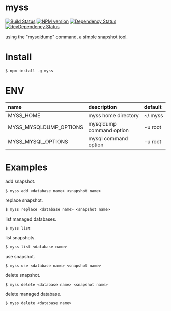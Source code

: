 myss
====

[![Build Status](https://travis-ci.org/macococo/myss.svg?branch=master)](https://travis-ci.org/macococo/myss)
[![NPM version](https://badge.fury.io/js/myss.svg)](http://badge.fury.io/js/myss)
[![Dependency Status](https://david-dm.org/macococo/myss.svg)](https://david-dm.org/macococo/myss)
[![devDependency Status](https://david-dm.org/macococo/myss/dev-status.svg)](https://david-dm.org/macococo/myss#info=devDependencies)

using the "mysqldump" command, a simple snapshot tool.

Install
=======

```
$ npm install -g myss
```

ENV
=======

| name | description | default |
|:-----|:------------|:--------|
| MYSS_HOME | myss home directory | ~/.myss |
| MYSS_MYSQLDUMP_OPTIONS | mysqldump command option | -u root |
| MYSS_MYSQL_OPTIONS | mysql command option | -u root |

Examples
========

add snapshot.

```
$ myss add <database name> <snapshot name>
```

replace snapshot.

```
$ myss replace <database name> <snapshot name>
```

list managed databases.

```
$ myss list
```

list snapshots.

```
$ myss list <database name>
```

use snapshot.

```
$ myss use <database name> <snapshot name>
```

delete snapshot.

```
$ myss delete <database name> <snapshot name>
```

delete managed database.

```
$ myss delete <database name>
```
